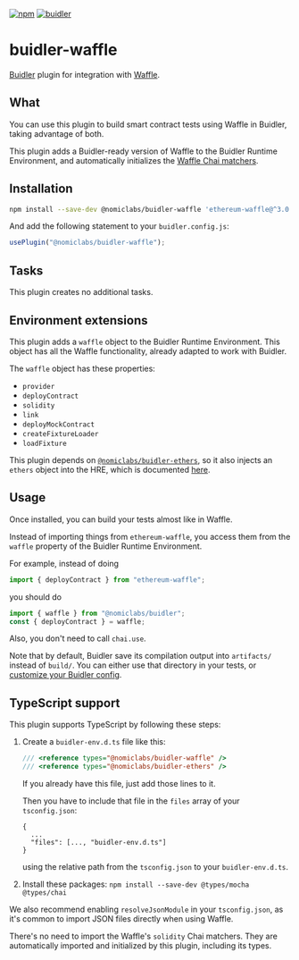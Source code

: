 [![npm](https://img.shields.io/npm/v/@nomiclabs/buidler-waffle.svg)](https://www.npmjs.com/package/@nomiclabs/buidler-waffle)
[![buidler](https://buidler.dev/buidler-plugin-badge.svg?1)](https://buidler.dev)

# buidler-waffle

[Buidler](http://getbuidler.com) plugin for integration with [Waffle](https://getwaffle.io/).

## What

You can use this plugin to build smart contract tests using Waffle in Buidler,
taking advantage of both.

This plugin adds a Buidler-ready version of Waffle to the Buidler Runtime Environment,
and automatically initializes the [Waffle Chai matchers](https://ethereum-waffle.readthedocs.io/en/latest/matchers.html).

## Installation

```bash
npm install --save-dev @nomiclabs/buidler-waffle 'ethereum-waffle@^3.0.0' @nomiclabs/buidler-ethers 'ethers@^5.0.0'
```

And add the following statement to your `buidler.config.js`:

```js
usePlugin("@nomiclabs/buidler-waffle");
```

## Tasks

This plugin creates no additional tasks.

## Environment extensions

This plugin adds a `waffle` object to the Buidler Runtime Environment. This object has all the Waffle functionality, already adapted to work with Buidler.

The `waffle` object has these properties:

- `provider`
- `deployContract`
- `solidity`
- `link`
- `deployMockContract`
- `createFixtureLoader`
- `loadFixture`

This plugin depends on [`@nomiclabs/buidler-ethers`](https://github.com/nomiclabs/buidler/tree/master/packages/buidler-ethers),
so it also injects an `ethers` object into the HRE, which is documented [here](https://github.com/nomiclabs/buidler/tree/master/packages/buidler-ethers#environment-extensions).

## Usage

Once installed, you can build your tests almost like in Waffle.

Instead of importing things from `ethereum-waffle`, you access them from the `waffle` property of the Buidler Runtime Environment.

For example, instead of doing

```typescript
import { deployContract } from "ethereum-waffle";
```

you should do

```typescript
import { waffle } from "@nomiclabs/buidler";
const { deployContract } = waffle;
```

Also, you don't need to call `chai.use`.

Note that by default, Buidler save its compilation output into `artifacts/` instead of `build/`. You can either use
that directory in your tests, or [customize your Buidler config](https://buidler.dev/config/#path-configuration).

## TypeScript support

This plugin supports TypeScript by following these steps:

1. Create a `buidler-env.d.ts` file like this:

    ``` typescript
    /// <reference types="@nomiclabs/buidler-waffle" />
    /// <reference types="@nomiclabs/buidler-ethers" />
    ```

    If you already have this file, just add those lines to it.

    Then you have to include that file in the `files` array of your `tsconfig.json`:

    ```
    {
      ...
      "files": [..., "buidler-env.d.ts"]
    }
    ```

    using the relative path from the `tsconfig.json` to your `buidler-env.d.ts`.

2. Install these packages: `npm install --save-dev @types/mocha @types/chai`

We also recommend enabling `resolveJsonModule` in your `tsconfig.json`, as it's common
to import JSON files directly when using Waffle.

There's no need to import the Waffle's `solidity` Chai matchers. They are
automatically imported and initialized by this plugin, including its types.

